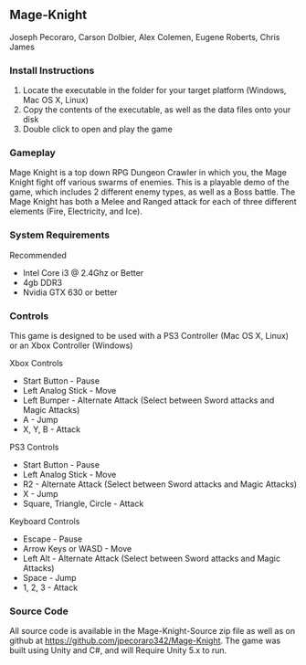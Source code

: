 ## Mage-Knight
Joseph Pecoraro, Carson Dolbier, Alex Colemen, Eugene Roberts, Chris James

### Install Instructions
1. Locate the executable in the folder for your target platform (Windows, Mac OS X, Linux)
2. Copy the contents of the executable, as well as the data files onto your disk
3. Double click to open and play the game

### Gameplay
Mage Knight is a top down RPG Dungeon Crawler in which you, the Mage Knight fight off various swarms of enemies. This is a playable demo of the game, which includes 2 different enemy types, as well as a Boss battle.
The Mage Knight has both a Melee and Ranged attack for each of three different elements (Fire, Electricity, and Ice). 

### System Requirements
Recommended
* Intel Core i3 @ 2.4Ghz or Better
* 4gb DDR3
* Nvidia GTX 630 or better

### Controls
This game is designed to be used with a PS3 Controller (Mac OS X, Linux) or an Xbox Controller (Windows)

Xbox Controls

* Start Button - Pause
* Left Analog Stick - Move
* Left Bumper - Alternate Attack (Select between Sword attacks and Magic Attacks)
* A - Jump
* X, Y, B - Attack

PS3 Controls

* Start Button - Pause
* Left Analog Stick - Move
* R2 - Alternate Attack (Select between Sword attacks and Magic Attacks)
* X - Jump
* Square, Triangle, Circle - Attack

Keyboard Controls

* Escape - Pause
* Arrow Keys or WASD - Move
* Left Alt - Alternate Attack (Select between Sword attacks and Magic Attacks)
* Space - Jump
* 1, 2, 3 - Attack

### Source Code
All source code is available in the Mage-Knight-Source zip file as well as on github at https://github.com/jpecoraro342/Mage-Knight.
The game was built using Unity and C#, and will Require Unity 5.x to run. 

